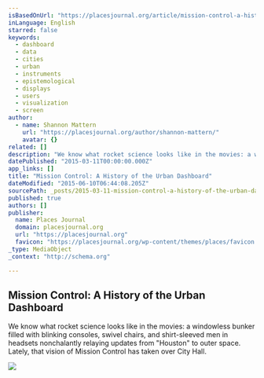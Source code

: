 ```yaml
---
isBasedOnUrl: "https://placesjournal.org/article/mission-control-a-history-of-the-urban-dashboard/"
inLanguage: English
starred: false
keywords:
  - dashboard
  - data
  - cities
  - urban
  - instruments
  - epistemological
  - displays
  - users
  - visualization
  - screen
author:
  - name: Shannon Mattern
    url: "https://placesjournal.org/author/shannon-mattern/"
    avatar: {}
related: []
description: "We know what rocket science looks like in the movies: a windowless bunker filled with blinking consoles, swivel chairs, and shirt-sleeved men in headsets nonchalantly relaying updates from \"Houston\" to outer space. Lately, that vision of Mission Control has taken over City Hall."
datePublished: "2015-03-11T00:00:00.000Z"
app_links: []
title: "Mission Control: A History of the Urban Dashboard"
dateModified: "2015-06-10T06:44:08.205Z"
sourcePath: _posts/2015-03-11-mission-control-a-history-of-the-urban-dashboard.md
published: true
authors: []
publisher:
  name: Places Journal
  domain: placesjournal.org
  url: "https://placesjournal.org"
  favicon: "https://placesjournal.org/wp-content/themes/places/favicon.ico"
_type: MediaObject
_context: "http://schema.org"

---
```

<article style=""><h1>Mission Control: A History of the Urban Dashboard</h1><p>We know what rocket science looks like in the movies: a windowless bunker filled with blinking consoles, swivel chairs, and shirt-sleeved men in headsets nonchalantly relaying updates from "Houston" to outer space. Lately, that vision of Mission Control has taken over City Hall.</p><img src="https://placesjournal.org/wp-content/uploads/2015/03/mattern-1-dashboard.jpg" /></article>